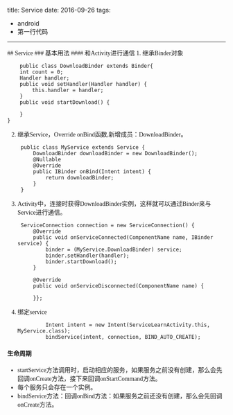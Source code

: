 title: Service
date: 2016-09-26
tags:
- android
- 第一行代码

---
<font style="font-family:微软雅黑">
## Service
### 基本用法
#### 和Activity进行通信
1. 继承Binder对象

	    public class DownloadBinder extends Binder{
        int count = 0;
        Handler handler;
        public void setHandler(Handler handler) {
            this.handler = handler;
        }
        public void startDownload() {

        }
    }
2. 继承Service，Override onBind函数,新增成员：DownloadBinder。

		public class MyService extends Service {
		    DownloadBinder downloadBinder = new DownloadBinder();
		    @Nullable
		    @Override
		    public IBinder onBind(Intent intent) {
		        return downloadBinder;
		    }
		}

3. Activity中，连接时获得DownloadBinder实例，这样就可以通过Binder来与Service进行通信。

	    ServiceConnection connection = new ServiceConnection() {
	        @Override
	        public void onServiceConnected(ComponentName name, IBinder service) {
	            binder = (MyService.DownloadBinder) service;
	            binder.setHandler(handler);
	            binder.startDownload();
	        }
	
	        @Override
	        public void onServiceDisconnected(ComponentName name) {
	        
	        }};
4. 绑定service

                Intent intent = new Intent(ServiceLearnActivity.this, MyService.class);
                bindService(intent, connection, BIND_AUTO_CREATE);


#### 生命周期
* startService方法调用时，启动相应的服务，如果服务之前没有创建，那么会先回调onCreate方法，接下来回调onStartCommand方法。
* 每个服务只会存在一个实例。
* bindService方法：回调onBind方法：如果服务之前还没有创建，那么会先回调onCreate方法。